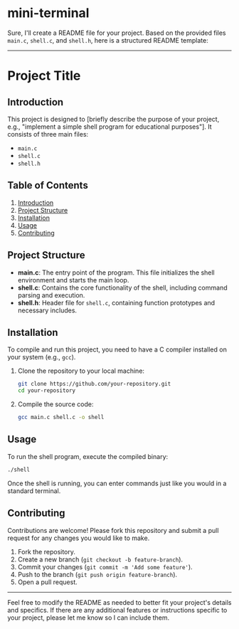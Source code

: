 # mini-terminal
Sure, I'll create a README file for your project. Based on the provided files `main.c`, `shell.c`, and `shell.h`, here is a structured README template:

---

# Project Title

## Introduction

This project is designed to [briefly describe the purpose of your project, e.g., "implement a simple shell program for educational purposes"]. It consists of three main files:

- `main.c`
- `shell.c`
- `shell.h`

## Table of Contents

1. [Introduction](#introduction)
2. [Project Structure](#project-structure)
3. [Installation](#installation)
4. [Usage](#usage)
5. [Contributing](#contributing)

## Project Structure

- **main.c**: The entry point of the program. This file initializes the shell environment and starts the main loop.
- **shell.c**: Contains the core functionality of the shell, including command parsing and execution.
- **shell.h**: Header file for `shell.c`, containing function prototypes and necessary includes.

## Installation

To compile and run this project, you need to have a C compiler installed on your system (e.g., `gcc`).

1. Clone the repository to your local machine:
    ```sh
    git clone https://github.com/your-repository.git
    cd your-repository
    ```

2. Compile the source code:
    ```sh
    gcc main.c shell.c -o shell
    ```

## Usage

To run the shell program, execute the compiled binary:
```sh
./shell
```

Once the shell is running, you can enter commands just like you would in a standard terminal.

## Contributing

Contributions are welcome! Please fork this repository and submit a pull request for any changes you would like to make.

1. Fork the repository.
2. Create a new branch (`git checkout -b feature-branch`).
3. Commit your changes (`git commit -m 'Add some feature'`).
4. Push to the branch (`git push origin feature-branch`).
5. Open a pull request.

---

Feel free to modify the README as needed to better fit your project's details and specifics. If there are any additional features or instructions specific to your project, please let me know so I can include them.
